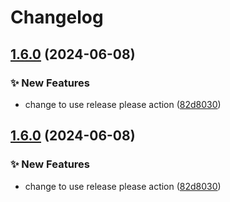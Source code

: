 # Changelog

## [1.6.0](https://github.com/AlbertHernandez/typescript-library-template/compare/typescript-library-template-example-v1.5.20...typescript-library-template-example-v1.6.0) (2024-06-08)


### ✨ New Features

* change to use release please action ([82d8030](https://github.com/AlbertHernandez/typescript-library-template/commit/82d803063d55773c07707332aee332f852825611))

## [1.6.0](https://github.com/AlbertHernandez/typescript-library-template/compare/typescript-library-template-example-v1.5.20...typescript-library-template-example-v1.6.0) (2024-06-08)


### ✨ New Features

* change to use release please action ([82d8030](https://github.com/AlbertHernandez/typescript-library-template/commit/82d803063d55773c07707332aee332f852825611))
